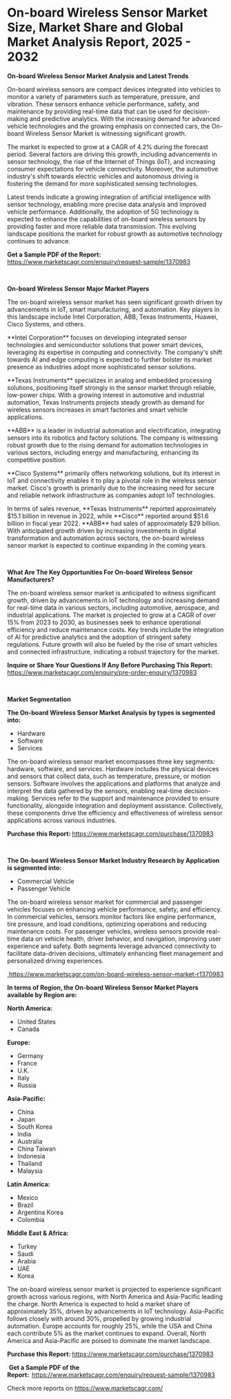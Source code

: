 <p><h1>On-board Wireless Sensor Market Size, Market Share and Global Market Analysis Report, 2025 - 2032</h1></p><p><strong>On-board Wireless Sensor Market Analysis and Latest Trends</strong></p>
<p><p>On-board wireless sensors are compact devices integrated into vehicles to monitor a variety of parameters such as temperature, pressure, and vibration. These sensors enhance vehicle performance, safety, and maintenance by providing real-time data that can be used for decision-making and predictive analytics. With the increasing demand for advanced vehicle technologies and the growing emphasis on connected cars, the On-board Wireless Sensor Market is witnessing significant growth.</p><p>The market is expected to grow at a CAGR of 4.2% during the forecast period. Several factors are driving this growth, including advancements in sensor technology, the rise of the Internet of Things (IoT), and increasing consumer expectations for vehicle connectivity. Moreover, the automotive industry's shift towards electric vehicles and autonomous driving is fostering the demand for more sophisticated sensing technologies.</p><p>Latest trends indicate a growing integration of artificial intelligence with sensor technology, enabling more precise data analysis and improved vehicle performance. Additionally, the adoption of 5G technology is expected to enhance the capabilities of on-board wireless sensors by providing faster and more reliable data transmission. This evolving landscape positions the market for robust growth as automotive technology continues to advance.</p></p>
<p><strong>Get a Sample PDF of the Report:&nbsp;</strong> <a href="https://www.marketscagr.com/enquiry/request-sample/1370983?utm_campaign=3189&utm_medium=2&utm_source=Github&utm_content=ia&utm_term=22032025&utm_id=on-board-wireless-sensor">https://www.marketscagr.com/enquiry/request-sample/1370983</a></p>
<p>&nbsp;</p>
<p><strong>On-board Wireless Sensor Major Market Players</strong></p>
<p><p>The on-board wireless sensor market has seen significant growth driven by advancements in IoT, smart manufacturing, and automation. Key players in this landscape include Intel Corporation, ABB, Texas Instruments, Huawei, Cisco Systems, and others.</p><p>**Intel Corporation** focuses on developing integrated sensor technologies and semiconductor solutions that power smart devices, leveraging its expertise in computing and connectivity. The company's shift towards AI and edge computing is expected to further bolster its market presence as industries adopt more sophisticated sensor solutions.</p><p>**Texas Instruments** specializes in analog and embedded processing solutions, positioning itself strongly in the sensor market through reliable, low-power chips. With a growing interest in automotive and industrial automation, Texas Instruments projects steady growth as demand for wireless sensors increases in smart factories and smart vehicle applications.</p><p>**ABB** is a leader in industrial automation and electrification, integrating sensors into its robotics and factory solutions. The company is witnessing robust growth due to the rising demand for automation technologies in various sectors, including energy and manufacturing, enhancing its competitive position.</p><p>**Cisco Systems** primarily offers networking solutions, but its interest in IoT and connectivity enables it to play a pivotal role in the wireless sensor market. Cisco's growth is primarily due to the increasing need for secure and reliable network infrastructure as companies adopt IoT technologies.</p><p>In terms of sales revenue, **Texas Instruments** reported approximately $15.1 billion in revenue in 2022, while **Cisco** reported around $51.6 billion in fiscal year 2022. **ABB** had sales of approximately $29 billion. With anticipated growth driven by increasing investments in digital transformation and automation across sectors, the on-board wireless sensor market is expected to continue expanding in the coming years.</p></p>
<p>&nbsp;</p>
<p><strong>What Are The Key Opportunities For On-board Wireless Sensor Manufacturers?</strong></p>
<p><p>The on-board wireless sensor market is anticipated to witness significant growth, driven by advancements in IoT technology and increasing demand for real-time data in various sectors, including automotive, aerospace, and industrial applications. The market is projected to grow at a CAGR of over 15% from 2023 to 2030, as businesses seek to enhance operational efficiency and reduce maintenance costs. Key trends include the integration of AI for predictive analytics and the adoption of stringent safety regulations. Future growth will also be fueled by the rise of smart vehicles and connected infrastructure, indicating a robust trajectory for the market.</p></p>
<p><strong>Inquire or Share Your Questions If Any Before Purchasing This Report:</strong> <a href="https://www.marketscagr.com/enquiry/pre-order-enquiry/1370983?utm_campaign=3189&utm_medium=2&utm_source=Github&utm_content=ia&utm_term=22032025&utm_id=on-board-wireless-sensor">https://www.marketscagr.com/enquiry/pre-order-enquiry/1370983</a></p>
<p>&nbsp;</p>
<p><strong>Market Segmentation</strong></p>
<p><strong>The On-board Wireless Sensor Market Analysis by types is segmented into:</strong></p>
<p><ul><li>Hardware</li><li>Software</li><li>Services</li></ul></p>
<p><p>The on-board wireless sensor market encompasses three key segments: hardware, software, and services. Hardware includes the physical devices and sensors that collect data, such as temperature, pressure, or motion sensors. Software involves the applications and platforms that analyze and interpret the data gathered by the sensors, enabling real-time decision-making. Services refer to the support and maintenance provided to ensure functionality, alongside integration and deployment assistance. Collectively, these components drive the efficiency and effectiveness of wireless sensor applications across various industries.</p></p>
<p><strong>Purchase this Report:&nbsp;</strong><a href="https://www.marketscagr.com/purchase/1370983?utm_campaign=3189&utm_medium=2&utm_source=Github&utm_content=ia&utm_term=22032025&utm_id=on-board-wireless-sensor">https://www.marketscagr.com/purchase/1370983</a></p>
<p>&nbsp;</p>
<p><strong>The On-board Wireless Sensor Market Industry Research by Application is segmented into:</strong></p>
<p><ul><li>Commercial Vehicle</li><li>Passenger Vehicle</li></ul></p>
<p><p>The on-board wireless sensor market for commercial and passenger vehicles focuses on enhancing vehicle performance, safety, and efficiency. In commercial vehicles, sensors monitor factors like engine performance, tire pressure, and load conditions, optimizing operations and reducing maintenance costs. For passenger vehicles, wireless sensors provide real-time data on vehicle health, driver behavior, and navigation, improving user experience and safety. Both segments leverage advanced connectivity to facilitate data-driven decisions, ultimately enhancing fleet management and personalized driving experiences.</p></p>
<p><a href="https://www.marketscagr.com/on-board-wireless-sensor-market-r1370983?utm_campaign=3189&utm_medium=2&utm_source=Github&utm_content=ia&utm_term=22032025&utm_id=on-board-wireless-sensor">&nbsp;https://www.marketscagr.com/on-board-wireless-sensor-market-r1370983</a></p>
<p><strong>In terms of Region, the On-board Wireless Sensor Market Players available by Region are:</strong></p>
<p>
    <p> <strong> North America: </strong>
        <ul>
            <li>United States</li>
            <li>Canada</li>
        </ul>
        </p> 
    <p> <strong> Europe: </strong>
        <ul>
            <li>Germany</li>
            <li>France</li>
            <li>U.K.</li>
            <li>Italy</li>
            <li>Russia</li>
        </ul>
        </p> 
    <p> <strong> Asia-Pacific: </strong>
        <ul>
            <li>China</li>
            <li>Japan</li>
            <li>South Korea</li>
            <li>India</li>
            <li>Australia</li>
            <li>China Taiwan</li>
            <li>Indonesia</li>
            <li>Thailand</li>
            <li>Malaysia</li>
        </ul>
        </p> 
    <p> <strong> Latin America: </strong>
        <ul>
            <li>Mexico</li>
            <li>Brazil</li>
            <li>Argentina Korea</li>
            <li>Colombia</li>
        </ul>
        </p> 
    <p> <strong> Middle East & Africa: </strong>
        <ul>
            <li>Turkey</li>
            <li>Saudi</li>
            <li>Arabia</li>
            <li>UAE</li>
            <li>Korea</li>
        </ul>
    </p>
    </p>
<p><p>The on-board wireless sensor market is projected to experience significant growth across various regions, with North America and Asia-Pacific leading the charge. North America is expected to hold a market share of approximately 35%, driven by advancements in IoT technology. Asia-Pacific follows closely with around 30%, propelled by growing industrial automation. Europe accounts for roughly 25%, while the USA and China each contribute 5% as the market continues to expand. Overall, North America and Asia-Pacific are poised to dominate the market landscape.</p></p>
<p><strong>Purchase this Report: </strong><a href="https://www.marketscagr.com/purchase/1370983?utm_campaign=3189&utm_medium=2&utm_source=Github&utm_content=ia&utm_term=22032025&utm_id=on-board-wireless-sensor">https://www.marketscagr.com/purchase/1370983</a></p>
<p>&nbsp;<strong>Get a Sample PDF of the Report:&nbsp;&nbsp;</strong><a href="https://www.marketscagr.com/enquiry/request-sample/1370983?utm_campaign=3189&utm_medium=2&utm_source=Github&utm_content=ia&utm_term=22032025&utm_id=on-board-wireless-sensor">https://www.marketscagr.com/enquiry/request-sample/1370983</a></p>
<p><strong></strong></p>
<p>Check more reports on <a href="https://www.marketscagr.com/?utm_campaign=3189&utm_medium=2&utm_source=Github&utm_content=ia&utm_term=22032025&utm_id=on-board-wireless-sensor">https://www.marketscagr.com/</a></p>